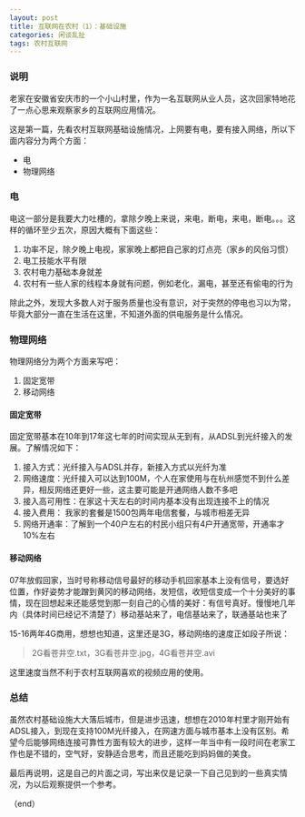 ```yaml
---
layout: post
title: 互联网在农村（1）：基础设施
categories: 闲谈乱扯
tags: 农村互联网
---
```

 
### 说明 

老家在安徽省安庆市的一个小山村里，作为一名互联网从业人员，这次回家特地花了一点心思来观察家乡的互联网应用情况。

这是第一篇，先看农村互联网基础设施情况，上网要有电，要有接入网络，所以下面内容分为两个方面：

- 电 
- 物理网络 


### 电  

电这一部分是我要大力吐槽的，拿除夕晚上来说，来电，断电，来电，断电。。。这样的循环至少五次，原因大概有下面这些：

1. 功率不足，除夕晚上电视，家家晚上都把自己家的灯点亮（家乡的风俗习惯）
2. 电工技能水平有限
3. 农村电力基础本身就差 
4. 农村有一些人家的线程本身就有问题，例如老化，漏电，甚至还有偷电的行为 

除此之外，发现大多数人对于服务质量也没有意识，对于突然的停电也习以为常，毕竟大部分一直在生活在这里，不知道外面的供电服务是什么情况。


### 物理网络  

物理网络分为两个方面来写吧：

1. 固定宽带
2. 移动网络 

#### 固定宽带 

固定宽带基本在10年到17年这七年的时间实现从无到有，从ADSL到光纤接入的发展。了解情况如下：

1. 接入方式：光纤接入与ADSL并存，新接入方式以光纤为准
2. 网络速度：光纤接入可以达到100M，个人在家使用与在杭州感觉不到什么差异，相反网络还更好一些，这主要可能是开通网络人数不多吧
3. 接入高可用性：在家这十天左右的时间内基本没有出现连接不上的情况
4. 接入费用： 我家的套餐是1500包两年电信套餐，与城市相差无异
5. 网络开通率：了解到一个40户左右的村民小组只有4户开通宽带，开通率才10%左右

#### 移动网络  

07年放假回家，当时号称移动信号最好的移动手机回家基本上没有信号，要选好位置，作好姿势才能蹭到黄冈的移动网络，发短信，收短信变成一个十分美好的事情，现在回想起来还能感觉到那一刻自己的心情的美好：有信号真好。慢慢地几年内（具体时间已经记不清楚了）移动基站来了，电信基站来了，联通基站也来了

15-16两年4G商用，想想也知道，这里还是3G，移动网络的速度正如段子所说：

> 2G看苍井空.txt，3G看苍井空.jpg，4G看苍井空.avi

这里速度当然不利于农村互联网喜欢的视频应用的使用。


### 总结 

虽然农村基础设施大大落后城市，但是进步迅速，想想在2010年村里才刚开始有ADSL接入，到现在支持100M光纤接入，在网速方面与城市基本上没有区别。希望今后能够网络连接可靠性方面有较大的进步，这样一年当中有一段时间在老家工作也是不错的，空气好，安静适合思考，而且还能吃到妈妈做的美食。


最后再说明，这是自己的片面之词，写出来仅是记录一下自己见到的一些真实情况，为以后观察提供一个参考。

（end）













